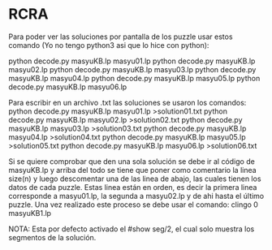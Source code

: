 # RCRA

Para poder ver las soluciones por pantalla de los puzzle usar estos comando (Yo no tengo python3 asi que lo hice con python):

python decode.py masyuKB.lp masyu01.lp
python decode.py masyuKB.lp masyu02.lp
python decode.py masyuKB.lp masyu03.lp
python decode.py masyuKB.lp masyu04.lp
python decode.py masyuKB.lp masyu05.lp
python decode.py masyuKB.lp masyu06.lp

Para escribir en un archivo .txt las soluciones se usaron los comandos:
python decode.py masyuKB.lp masyu01.lp >solution01.txt
python decode.py masyuKB.lp masyu02.lp >solution02.txt
python decode.py masyuKB.lp masyu03.lp >solution03.txt
python decode.py masyuKB.lp masyu04.lp >solution04.txt
python decode.py masyuKB.lp masyu05.lp >solution05.txt
python decode.py masyuKB.lp masyu06.lp >solution06.txt

Si se quiere comprobar que den una sola solución se debe ir al código de masyuKB.lp y arriba del todo se tiene que poner como comentario la linea size(n) y luego descomentar una de las linea de abajo, las cuales tienen los datos de cada puzzle. Estas linea están en orden, es decir la primera linea corresponde a masyu01.lp, la segunda a masyu02.lp y de ahi hasta el último puzzle. Una vez realizado este proceso se debe usar el comando:
clingo 0  masyuKB1.lp

NOTA: Esta por defecto activado el #show seg/2, el cual solo muestra los segmentos de la solución. 
